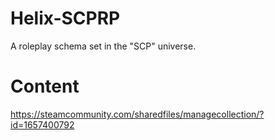 # Helix-SCPRP
A roleplay schema set in the "SCP" universe.

# Content
https://steamcommunity.com/sharedfiles/managecollection/?id=1657400792